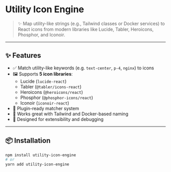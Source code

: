 # Utility Icon Engine

> ✨ Map utility-like strings (e.g., Tailwind classes or Docker services) to React icons from modern libraries like Lucide, Tabler, Heroicons, Phosphor, and Iconoir.

---

## ✨ Features

- ✅ Match utility-like keywords (e.g. `text-center`, `p-4`, `nginx`) to icons
- 🖼 Supports **5 icon libraries**:
  - Lucide (`lucide-react`)
  - Tabler (`@tabler/icons-react`)
  - Heroicons (`@heroicons/react`)
  - Phosphor (`@phosphor-icons/react`)
  - Iconoir (`iconoir-react`)
- 🔌 Plugin-ready matcher system
- 🎨 Works great with Tailwind and Docker-based naming
- 🧪 Designed for extensibility and debugging

---

## 📦 Installation

```bash
npm install utility-icon-engine
# or
yarn add utility-icon-engine